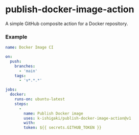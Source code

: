 # publish-docker-image-action
A simple GitHub composite action for a Docker repository.

### Example

```yaml
name: Docker Image CI

on:
  push:
    branches:
      - 'main'
    tags:
      - 'v*.*.*'

jobs:
  docker:
    runs-on: ubuntu-latest
    steps:
      -
        name: Publish Docker image
        uses: k-ishigaki/publish-docker-image-action@v1
        with:
        token: ${{ secrets.GITHUB_TOKEN }}
```
